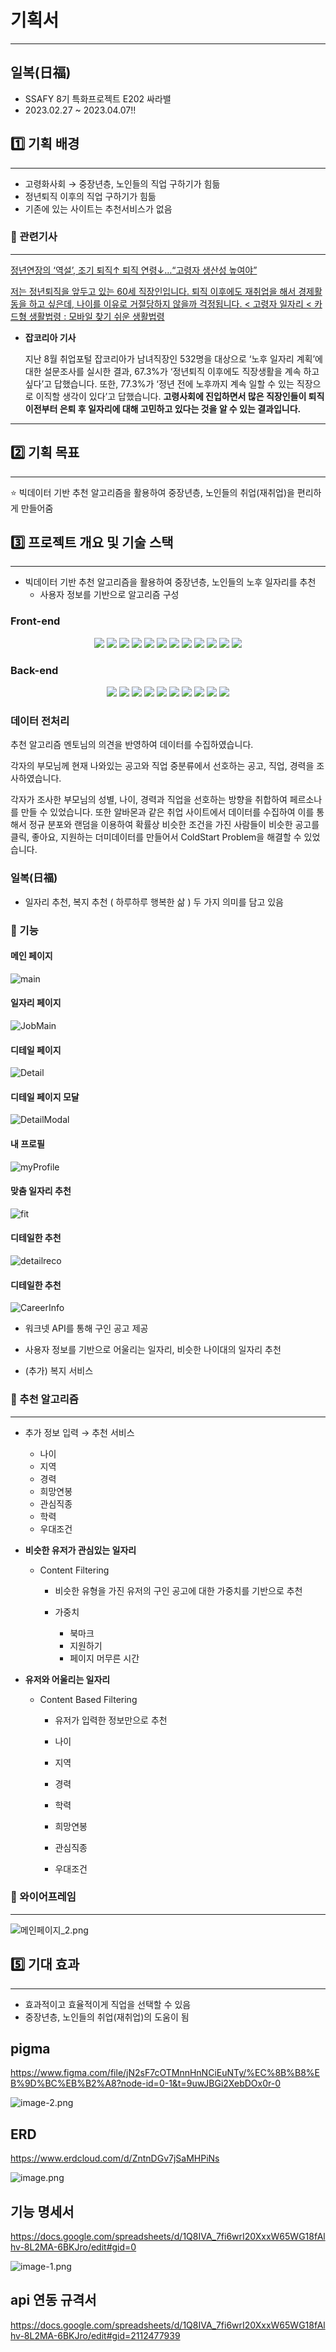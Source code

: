 # 기획서

---

## **일복(日福)**

- SSAFY 8기 특화프로젝트 E202 싸라밸
- 2023.02.27 ~ 2023.04.07!!

## 1️⃣ 기획 배경

---

- 고령화사회 → 중장년층, 노인들의 직업 구하기가 힘듦
- 정년퇴직 이후의 직업 구하기가 힘듦
- 기존에 있는 사이트는 추천서비스가 없음

### 🔵 관련기사

---

[정년연장의 ‘역설’, 조기 퇴직↑ 퇴직 연령↓…“고령자 생산성 높여야”](https://www.sedaily.com/NewsView/265V5CUSVS)

[저는 정년퇴직을 앞두고 있는 60세 직장인입니다.  퇴직 이후에도 재취업을 해서 경제활동을 하고 싶은데,  나이를 이유로 거절당하지 않을까 걱정됩니다. < 고령자 일자리 < 카드형 생활법령 : 모바일 찾기 쉬운 생활법령](https://m.easylaw.go.kr/MOB/EasyCsmDetailRetrieve.laf?csmSeq=1696&easySeq=2273)

- **잡코리아 기사**
  
    지난 8월 취업포털 잡코리아가 남녀직장인 532명을 대상으로 ‘노후 일자리 계획’에 대한 설문조사를 실시한 결과, 67.3%가 ‘정년퇴직 이후에도 직장생활을 계속 하고 싶다’고 답했습니다. 또한, 77.3%가 ‘정년 전에 노후까지 계속 일할 수 있는 직장으로 이직할 생각이 있다’고 답했습니다. **고령사회에 진입하면서 많은 직장인들이 퇴직 이전부터 은퇴 후 일자리에 대해 고민하고 있다는 것을 알 수 있는 결과입니다.**
    

****

## 2️⃣ 기획 목표

---

⭐ 빅데이터 기반 추천 알고리즘을 활용하여 중장년층, 노인들의 취업(재취업)을 편리하게 만들어줌

## 3️⃣ 프로젝트 개요 및 기술 스택

---

- 빅데이터 기반 추천 알고리즘을 활용하여 중장년층, 노인들의 노후 일자리를 추천
    - 사용자 정보를 기반으로 알고리즘 구성


<h3> Front-end</h3>
<p align="center">
<img src="https://img.shields.io/badge/HTML5-E34F26?style=for-the-badge&logo=HTML5&logoColor=white">
<img src="https://img.shields.io/badge/CSS3-1572B6?style=for-the-badge&logo=CSS3&logoColor=white">
<img src="https://img.shields.io/badge/JavaScript-F7DF1E?style=for-the-badge&logo=JavaScript&logoColor=white">
<img src="https://img.shields.io/badge/Node.js-339933?style=for-the-badge&logo=Node.js&logoColor=white">
<img src="https://img.shields.io/badge/REACT-61DAFB?style=for-the-badge&logo=React&logoColor=white">
<img src="https://img.shields.io/badge/React Router-CA4245?style=for-the-badge&logo=React Router&logoColor=white">
<img src="https://img.shields.io/badge/Typescript-3178C6?style=for-the-badge&logo=Typescript&logoColor=white">
<img src="https://img.shields.io/badge/Redux-764ABC?style=for-the-badge&logo=Redux&logoColor=white">
<img src="https://img.shields.io/badge/MUI-1976D2?style=for-the-badge&logo=MUI&logoColor=white">
<img src="https://img.shields.io/badge/Kakao-FFCD00?style=for-the-badge&logo=Kakao&logoColor=white">
<img src="https://img.shields.io/badge/Visual Studio Code-007ACC?style=for-the-badge&logo=Visual Studio Code&logoColor=white">
<img src="https://img.shields.io/badge/reactquery-FF4154?style=for-the-badge&logo=reactquery&logoColor=white">
</p>

### Back-end


<p align="center">
<img src="https://img.shields.io/badge/JAVA-007396?style=for-the-badge&logo=java&logoColor=white">
<img  src="https://img.shields.io/badge/springboot-6DB33F?style=for-the-badge&logo=springboot&logoColor=white">
<img  src="https://img.shields.io/badge/Spring Security-FF9900?style=for-the-badge&logo=Spring Security&logoColor=white"> 
<img  src="https://img.shields.io/badge/Gradle-02303A?style=for-the-badge&logo=Gradle&logoColor=white">
<img  src="https://img.shields.io/badge/Hibernate-59666C?style=for-the-badge&logo=Hibernate&logoColor=white"> 
<img  src="https://img.shields.io/badge/Python-3776AB?style=for-the-badge&logo=Python&logoColor=white"> 
<img  src="https://img.shields.io/badge/Django-092E20?style=for-the-badge&logo=Django&logoColor=white"> 
<img  src="https://img.shields.io/badge/MySQL-4479A1?style=for-the-badge&logo=MySQL&logoColor=white">  
<img  src="https://img.shields.io/badge/Kakao-FFCD00?style=for-the-badge&logo=Kakao&logoColor=white">
<img  src="https://img.shields.io/badge/INTELLIJ IDEA-2C2255?style=for-the-badge&logo=IntelliJ IDEA&logoColor=white"> 
</p>

### 데이터 전처리

추천 알고리즘 멘토님의 의견을 반영하여 데이터를 수집하였습니다.

각자의 부모님께 현재 나와있는 공고와 직업 중분류에서 선호하는 공고, 직업, 경력을 조사하였습니다. 

각자가 조사한 부모님의 성별, 나이, 경력과 직업을 선호하는 방향을 취합하여 페르소나를 만들 수 있었습니다. 또한 알바몬과 같은 취업 사이트에서 데이터를 수집하여 이를 통해서 정규 분포와 랜덤을 이용하여 확률상 비슷한 조건을 가진 사람들이 비슷한 공고를 클릭, 좋아요, 지원하는 더미데이터를 만들어서 ColdStart Problem을 해결할 수 있었습니다.


### 일복(日福)

- 일자리 추천, 복지 추천 ( 하루하루 행복한 삶 ) 두 가지 의미를 담고 있음

### 🔵 기능

#### 메인 페이지

![main](./README_asset/MainPage.gif)

#### 일자리 페이지

![JobMain](./README_asset/JobMain.gif)

#### 디테일 페이지

![Detail](./README_asset/Detail.gif)

#### 디테일 페이지 모달

![DetailModal](./README_asset/DetailModal.gif)


#### 내 프로필

![myProfile](./README_asset/myProfile.gif)

#### 맞춤 일자리 추천

![fit](./README_asset/fit.gif)

#### 디테일한 추천

![detailreco](./README_asset/detailreco.gif)

#### 디테일한 추천

![CareerInfo](./README_asset/CareerInfo.gif)



- 워크넷 API를 통해 구인 공고 제공
- 사용자 정보를 기반으로 어울리는 일자리, 비슷한 나이대의 일자리 추천

- (추가) 복지 서비스

### 🔵 추천 알고리즘

---

- 추가 정보 입력 → 추천 서비스
    - 나이
    - 지역
    - 경력
    - 희망연봉
    - 관심직종
    - 학력
    - 우대조건

- **비슷한 유저가 관심있는 일자리**
    - Content Filtering
        - 비슷한 유형을 가진 유저의 구인 공고에 대한 가중치를 기반으로 추천
        
        - 가중치
            - 북마크
            - 지원하기
            - 페이지 머무른 시간
    
- **유저와 어울리는 일자리**
    - Content Based Filtering
        - 유저가 입력한 정보만으로 추천
        
        - 나이
        - 지역
        - 경력
        - 학력
        - 희망연봉
        - 관심직종
        - 우대조건

### 🔵 와이어프레임

---

![메인페이지_2.png](%E1%84%80%E1%85%B5%E1%84%92%E1%85%AC%E1%86%A8%E1%84%89%E1%85%A5%20517be9b0b681417780553d47ae94eb33/%25EB%25A9%2594%25EC%259D%25B8%25ED%258E%2598%25EC%259D%25B4%25EC%25A7%2580_2.png)

## 5️⃣ 기대 효과

---

- 효과적이고 효율적이게 직업을 선택할 수 있음
- 중장년층, 노인들의 취업(재취업)의 도움이 됨


## pigma

https://www.figma.com/file/jN2sF7cOTMnnHnNCiEuNTy/%EC%8B%B8%EB%9D%BC%EB%B2%A8?node-id=0-1&t=9uwJBGi2XebDOx0r-0

![image-2.png](./image-2.png)


## ERD 

https://www.erdcloud.com/d/ZntnDGv7jSaMHPiNs

![image.png](./image.png)

## 기능 명세서

https://docs.google.com/spreadsheets/d/1Q8IVA_7fi6wrI20XxxW65WG18fAlhv-8L2MA-6BKJro/edit#gid=0

![image-1.png](./image-1.png)


## api 연동 규격서 
https://docs.google.com/spreadsheets/d/1Q8IVA_7fi6wrI20XxxW65WG18fAlhv-8L2MA-6BKJro/edit#gid=2112477939


